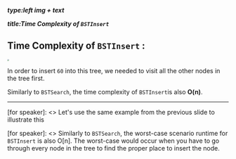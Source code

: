 _**type:left img + text**_

_**title:Time Complexity of `BSTInsert`**_
## Time Complexity of `BSTInsert` :

<img src="https://i.imgur.com/ntRMf3v.png" style="zoom:25%;" />

In order to insert `60` into this tree, we needed to visit all the other nodes in the tree first. 

Similarly to `BSTSearch`, the time complexity of `BSTInsert`is also **O(n)**. 

-----------------------------------------------------------------------------------------------------

[for speaker]: <> Let's use the same example from the previous slide to illustrate this

[for speaker]: <> Similarly to `BSTSearch`, the worst-case scenario runtime for `BSTInsert` is also O[n]. The worst-case would occur when you have to go through every node in the tree to find the proper place to insert the node.